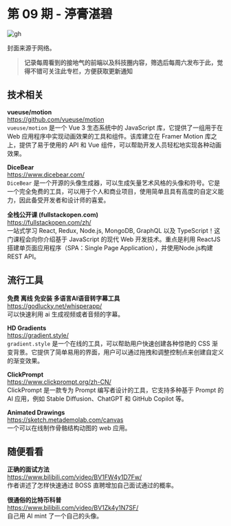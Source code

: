 # 第 09 期 - 渟膏湛碧
![gh](https://cdn.jsdelivr.net/gh/BarryYangi/ObsStaticData@main/obsidian/16881756090001259aq.jpg)

封面来源于网络。

>**记录每周看到的接地气的前端以及科技圈内容，筛选后每周六发布于此，觉得不错可关注此专栏，方便获取更新通知**

## 技术相关
**vueuse/motion** \
https://github.com/vueuse/motion \
`vueuse/motion` 是一个 Vue 3 生态系统中的 JavaScript 库，它提供了一组用于在 Web 应用程序中实现动画效果的工具和组件。该库建立在 Framer Motion 库之上，提供了易于使用的 API 和 Vue 组件，可以帮助开发人员轻松地实现各种动画效果。

**DiceBear** \
https://www.dicebear.com/ \
`DiceBear` 是一个开源的头像生成器，可以生成矢量艺术风格的头像和符号。它是一个完全免费的工具，可以用于个人和商业项目，使用简单且具有高度的自定义能力，因此备受开发者和设计师的喜爱。

**全栈公开课 (fullstackopen.com)** \
https://fullstackopen.com/zh/ \
一站式学习 React, Redux, Node.js, MongoDB, GraphQL 以及 TypeScript！这门课程会向你介绍基于 JavaScript 的现代 Web 开发技术。重点是利用 ReactJS 搭建单页面应用程序（SPA：Single Page Application），并使用Node.js构建REST API。

## 流行工具
**免费 离线 免安装 多语言AI语音转字幕工具** \
https://godlucky.net/whisperapp/ \
可以快速利用 ai 生成视频或者音频的字幕。

**HD Gradients** \
https://gradient.style/ \
`gradient.style` 是一个在线的工具，可以帮助用户快速创建各种惊艳的 CSS 渐变背景。它提供了简单易用的界面，用户可以通过拖拽和调整控制点来创建自定义的渐变效果。

**ClickPrompt** \
https://www.clickprompt.org/zh-CN/ \
ClickPrompt 是一款专为 Prompt 编写者设计的工具，它支持多种基于 Prompt 的 AI 应用，例如 Stable Diffusion、ChatGPT 和 GitHub Copilot 等。

**Animated Drawings** \
https://sketch.metademolab.com/canvas \
一个可以在线制作骨骼结构动图的 web 应用。

## 随便看看
**正确的面试方法** \
https://www.bilibili.com/video/BV1FW4y1D7Fw/ \
作者讲述了怎样快速通过 BOSS 直聘增加自己面试通过的概率。

**很通俗的比特币科普** \
https://www.bilibili.com/video/BV1Zk4y1N7SF/ \
自己用 AI mint 了一个自己的头像。

